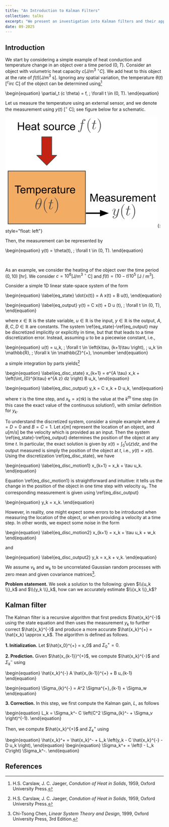 ```yaml
---
title: "An Introduction to Kalman Filters"
collection: talks
excerpt: "We present an investigation into Kalman filters and their applications in BMS"
date: 09-2025
---
```


## Introduction

We start by considering a simple example of heat conduction and temperature change in an object over a time period $(0, T)$. Consider an object with volumetric heat capacity $c$[J/m$^3$ $^\circ C$]. We add heat to this object at the rate of $f(t)$[J/m$^3$ s]. Ignoring any spatial variation, the temperature $\theta(t)$ [$^circ$ C] of the object can be determined using[^1]

\begin{equation}
 \partial_t (c \theta) = f, \; \forall t \in (0, T).
\end{equation}

Let us measure the temperature using an external sensor, and we denote the measurement using $y(t)$ [$^\circ$ C]; see figure below for a schematic. 

![image](images/heat_kalman_filter_example.png){: style="float: left"}

Then, the measurement can be represented by

\begin{equation}
y(t) = \theta(t), \; \forall t \in (0, T).
\end{equation}

<br>

As an example, we consider the heating of the object over the time period $(0, 10)$ [hr]. We consider $c = 10^6$[J/m$^3$ $^\circ$ C] and $f(t) = (10 - t) 10^5$ [J / m$^3$].




Consider a simple 1D linear state-space system of the form 

\begin{equation}
\label{eq_state}
\dot{x(t)} = A x(t) + B u(t),
\end{equation}

\begin{equation}
\label{eq_output}
y(t) = C x(t) + D u (t), \; \forall t \in (0, T),
\end{equation}

where $x \in \mathbb{R}$ is the state variable, $u \in \mathbb{R}$ is the input, $y \in \mathbb{R}$ is the output, $A, B, C, D \in \mathbb{R}$ are constants. The system \ref{eq_state}-\ref{eq_output} may be discretized implicitly or explicitly in time, but that that leads to a time discretization error. Instead, assuming $u$ to be a piecewise constant, i.e., 

\begin{equation}
u(t) = u_k, \; \forall t \in \left(k\tau, (k+1)\tau \right), \; u_k \in \mathbb{R}, \; \forall k \in \mathbb{Z}^{+}, \nonumber
\end{equation}

 a simple integration by parts yields[^1]

\begin{equation}
\label{eq_disc_state}
x_{k+1} = e^{A \tau} x_k + \left(\int_{0}^{k\tau} e^{A z} dz \right) B u_k,
\end{equation}

\begin{equation}
\label{eq_disc_output}
y_k = C x_k + D u_k,
\end{equation}

where $\tau$ is the time step, and $x_k = x(\tau k)$ is the value at the $k^{th}$ time step (in this case the exact value of the continuous solution!), with similar definition for $y_k$.

To understand the discretized system, consider a simple example where $A = D = 0$ and $B = C = 1$. Let $x [m]$ represent the location of an object, and $u [m/s]$ be the velocity which is provided as an input. Then the system \ref{eq_state}-\ref{eq_output} determines the position of the object at any time $t$. In particular, the exact solution is given by $x(t) = \int_{0}^t u(z)dz$, and the output measured is simply the position of the object at $t$, i.e., $y(t) = x(t)$. Using the discretization \ref{eq_disc_state}, we have 

\begin{equation}
\label{eq_disc_motion1}
x_{k+1} = x_k + \tau u_k.
\end{equation}

Equation \ref{eq_disc_motion1} is straightforward and intuitive: it tells us the change in the position of the object in one time step with velocity $u_k$. The corresponding measurement is given using \ref{eq_disc_output}

\begin{equation}
y_k = x_k.
\end{equation}

However, in reality, one might expect some errors to be introduced when measuring the location of the object, or when providing a velocity at a time step. In other words, we expect some noise in the form 

\begin{equation}
\label{eq_disc_motion2}
x_{k+1} = x_k + \tau u_k + w_k
\end{equation}

and 

\begin{equation}
\label{eq_disc_output2}
y_k = x_k + v_k.
\end{equation}

We assume $v_k$ and $w_k$ to be uncorrelated Gaussian random processes with zero mean and given covariance matrices[^2]. 

**Problem statement.** We seek a solution to the following: given $\\{u_k \\}_k$ and $\\{y_k \\}_k$, how can we accurately estimate $\\{x_k \\}_k$? 

## Kalman filter

The Kalman filter is a recursive algorithm that first predicts $\hat{x_k}^{-}$ using the state equation and then uses the measurement $y_k$ to further correct $\hat{x_k}^{-}$ and produce a more accurate $\hat{x_k}^{+} = \hat{x_k} \approx x_k$. The algorithm is defined as follows. 

**1. Initialization.** Let $\hat{x_0}^{+} = x_0$ and $\Sigma_0^+ = 0$.

**2. Prediction.** Given $\hat{x_{k-1}}^{+}$, we compute $\hat{x_k}^{-}$ and $\Sigma_k^{-}$ using 

\begin{equation}
\hat{x_k}^{-} A \hat{x_{k-1}}^{+} + B u_{k-1}
\end{equation}

\begin{equation}
\Sigma_{k}^{-} = A^2 \Sigma^{+}_{k-1} + \Sigma_w
\end{equation}

**3. Correction.** In this step, we first compute the Kalman gain, $L$, as follows

\begin{equation}
L_k = \Sigma_k^- C \left(C^2 \Sigma_{k}^- + \Sigma_v \right)^{-1}.
\end{equation}

Then, we compute $\hat{x_k}^{+}$ and $\Sigma_k^{+}$ using 

\begin{equation}
\hat{x_k}^+ = \hat{x_k}^- + L_k \left(y_k - C \hat{x_k}^{-} - D u_k \right),
\end{equation}
\begin{equation}
\Sigma_k^+ = \left(I - L_k C\right) \Sigma_k^-.
\end{equation}

## References
[^1]: H.S. Carslaw, J. C. Jaeger, *Condution of Heat in Solids*, 1959, Oxford University Press.
[^2]: Chi-Tsong Chen, *Linear System Theory and Design*, 1999, Oxford University Press, 3rd Edition.
[^3]: Gregory L. Plett, *Extended Kalman filtering for battery management systems of LiPB-based HEV battery packs, Part 1, Background*, 2004, Journal of Power Sources.
